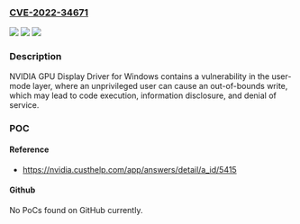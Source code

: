 ### [CVE-2022-34671](https://cve.mitre.org/cgi-bin/cvename.cgi?name=CVE-2022-34671)
![](https://img.shields.io/static/v1?label=Product&message=NVIDIA%20GPU%20Display%20Driver%20for%20Windows&color=blue)
![](https://img.shields.io/static/v1?label=Version&message=%3D%20All%20versions%20prior%20to%20and%20including%2015.2%2C%2013.7%2C%20and%2011.12%2C%20and%20all%20versions%20prior%20to%20and%20including%20the%20May%202023%20release%20&color=brighgreen)
![](https://img.shields.io/static/v1?label=Vulnerability&message=CWE-787%20Out-of-bounds%20Write&color=brighgreen)

### Description

NVIDIA GPU Display Driver for Windows contains a vulnerability in the user-mode layer, where an unprivileged user can cause an out-of-bounds write, which may lead to code execution, information disclosure, and denial of service.

### POC

#### Reference
- https://nvidia.custhelp.com/app/answers/detail/a_id/5415

#### Github
No PoCs found on GitHub currently.

